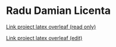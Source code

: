 # Radu Damian Licenta
<a href="https://www.overleaf.com/read/hsfcfrccwvzw">Link proiect latex overleaf (read only)</a>

<a href="https://www.overleaf.com/1196363672qcqkxvpxxjzx">Link proiect latex overleaf (edit)</a>

